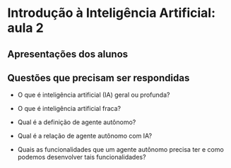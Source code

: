 # Introdução à Inteligência Artificial: aula 2

## Apresentações dos alunos


## Questões que precisam ser respondidas


* O que é inteligência artificial (IA) geral ou profunda?

* O que é inteligência artificial fraca? 

* Qual é a definição de agente autônomo? 

* Qual é a relação de agente autônomo com IA?

* Quais as funcionalidades que um agente autônomo precisa ter e como podemos desenvolver tais funcionalidades? 
 
